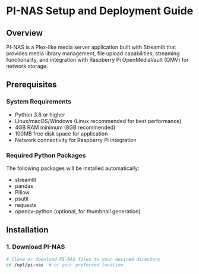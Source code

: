 # PI-NAS Setup and Deployment Guide

## Overview
PI-NAS is a Plex-like media server application built with Streamlit that provides media library management, file upload capabilities, streaming functionality, and integration with Raspberry Pi OpenMediaVault (OMV) for network storage.

## Prerequisites

### System Requirements
- Python 3.8 or higher
- Linux/macOS/Windows (Linux recommended for best performance)
- 4GB RAM minimum (8GB recommended)
- 100MB free disk space for application
- Network connectivity for Raspberry Pi integration

### Required Python Packages
The following packages will be installed automatically:
- streamlit
- pandas
- Pillow
- psutil
- requests
- opencv-python (optional, for thumbnail generation)

## Installation

### 1. Download PI-NAS
```bash
# Clone or download PI-NAS files to your desired directory
cd /opt/pi-nas  # or your preferred location
